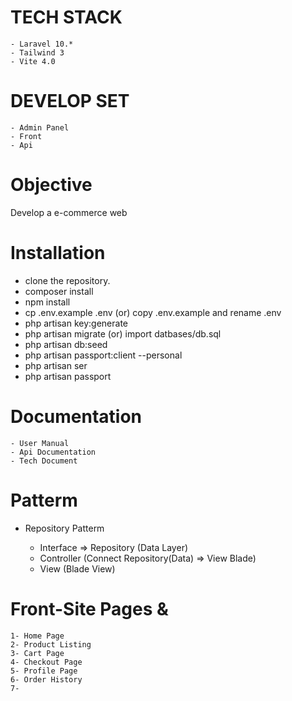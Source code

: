 # TECH STACK
    - Laravel 10.*
    - Tailwind 3 
    - Vite 4.0

# DEVELOP SET

    - Admin Panel
    - Front 
    - Api

# Objective
Develop a e-commerce web

# Installation
 - clone the repository.
 - composer install
 - npm install
 - cp .env.example .env (or) copy .env.example and rename .env
 - php artisan key:generate
 - php artisan migrate (or) import datbases/db.sql 
 - php artisan db:seed
 - php artisan passport:client --personal
 - php artisan ser
 - php artisan passport

# Documentation
 
    - User Manual 
    - Api Documentation
    - Tech Document

# Patterm
 - Repository Patterm

    - Interface => Repository (Data Layer)
    - Controller (Connect Repository(Data) => View Blade)
    - View (Blade View)


# Front-Site Pages & 

    1- Home Page
    2- Product Listing
    3- Cart Page
    4- Checkout Page
    5- Profile Page
    6- Order History
    7-   
